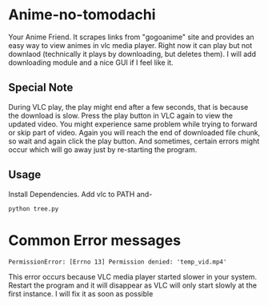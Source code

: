 # Anime-no-tomodachi
Your Anime Friend. It scrapes links from "gogoanime" site and provides an easy way to view animes in vlc media player. Right now it can play but not downlaod (technically it plays by downloading, but deletes them). I will add downloading module and a nice GUI if I feel like it.
## Special Note
During VLC play, the play might end after a few seconds, that is because the download is slow. Press the play button in VLC again to view the updated video. You might experience same problem while trying to forward or skip part of video. Again you will reach the end of downloaded file chunk, so wait and again click the play button. And sometimes, certain errors might occur which will go away just by re-starting the program.
## Usage
Install Dependencies. Add vlc to PATH and-
```
python tree.py
```
# Common Error messages
```
PermissionError: [Errno 13] Permission denied: 'temp_vid.mp4'
```
This error occurs because VLC media player started slower in your system. Restart the program and it will disappear as VLC will only start slowly at the first instance. I will fix it as soon as possible 
